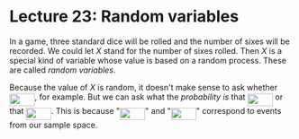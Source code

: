 # Lecture 23: Random variables

In a game, three standard dice will be rolled and the number of sixes will be
recorded. We could let _X_ stand for the number of sixes rolled. Then _X_ is a
special kind of variable whose value is based on a random process. These are
called _random variables_.

Because the value of _X_ is random, it doesn't make sense to ask whether <img src="/lectures/tex/5a8dcb8ad1298f287084a6a4446167f3.svg?invert_in_darkmode&sanitize=true" align=middle width=45.04550654999999pt height=22.465723500000017pt/>, for example. But we can ask what the _probability is_ that <img src="/lectures/tex/bca0701b83e430a17ccc917b8bc3da06.svg?invert_in_darkmode&sanitize=true" align=middle width=45.04550654999999pt height=22.465723500000017pt/> or that <img src="/lectures/tex/353cd32c9d5684716f79173e2cbdff35.svg?invert_in_darkmode&sanitize=true" align=middle width=45.04550654999999pt height=22.465723500000017pt/>. This is because "<img src="/lectures/tex/bca0701b83e430a17ccc917b8bc3da06.svg?invert_in_darkmode&sanitize=true" align=middle width=45.04550654999999pt height=22.465723500000017pt/>" and "<img src="/lectures/tex/7062decdde4d09083037326793f150fb.svg?invert_in_darkmode&sanitize=true" align=middle width=45.04550654999999pt height=22.465723500000017pt/>" correspond to events from our
sample space.
